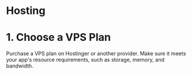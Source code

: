# Hosting
<h1>1. Choose a VPS Plan</h1>
Purchase a VPS plan on Hostinger or another provider.
Make sure it meets your app's resource requirements, such as storage, memory, and bandwidth.
